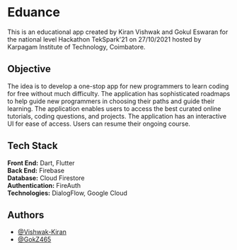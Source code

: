 
# Eduance

This is an educational app created by Kiran Vishwak and Gokul Eswaran for the national level Hackathon TekSpark'21 on 27/10/2021 hosted by Karpagam Institute of Technology, Coimbatore.



## Objective

The idea is to develop a one-stop app for new programmers to learn coding for free without much difficulty.
The application has sophisticated roadmaps to help guide new programmers in choosing their paths and guide their learning. The application enables users to access the best curated online tutorials, coding questions, and projects. The application has an interactive UI for ease of access. Users can resume their ongoing course.  
## Tech Stack

**Front End:** Dart, Flutter \
**Back End:** Firebase
\
**Database:** Cloud Firestore
\
**Authentication:** FireAuth
\
**Technologies:** DialogFlow, Google Cloud


## Authors

- [@Vishwak-Kiran](https://github.com/Vishwak-Kiran)
- [@GokZ465](https://github.com/GokZ465)

